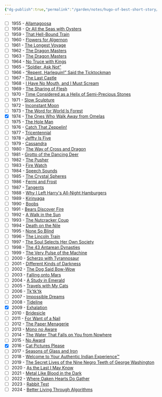 ```yaml
---
{"dg-publish":true,"permalink":"/garden/notes/hugo-of-best-short-story/","created":"2025-06-07T07:42:49.292+02:00","updated":"2025-08-25T15:43:26.738+02:00"}
---
```


- [ ] 1955 - [Allamagoosa](https://en.wikipedia.org/wiki/Allamagoosa)
- [ ] 1958 - [Or All the Seas with Oysters](https://en.wikipedia.org/wiki/Or_All_the_Seas_with_Oysters)
- [ ] 1959 - [That Hell-Bound Train](https://en.wikipedia.org/wiki/That_Hell-Bound_Train)
- [ ] 1960 - [Flowers for Algernon](https://en.wikipedia.org/wiki/Flowers_for_Algernon)
- [ ] 1961 - [The Longest Voyage](https://en.wikipedia.org/wiki/The_Longest_Voyage)
- [ ] 1962 - [The Dragon Masters](https://en.wikipedia.org/wiki/The_Dragon_Masters)
- [ ] 1963 - [The Dragon Masters](https://en.wikipedia.org/wiki/The_Dragon_Masters)
- [ ] 1964 - [No Truce with Kings](https://en.wikipedia.org/wiki/No_Truce_with_Kings)
- [ ] 1965 - [“Soldier, Ask Not”](https://en.wikipedia.org/wiki/Soldier,_Ask_Not)
- [ ] 1966 - [“Repent, Harlequin!” Said the Ticktockman](https://en.wikipedia.org/wiki/%22Repent,_Harlequin!%22_Said_the_Ticktockman)
- [ ] 1967 - [The Last Castle](https://en.wikipedia.org/wiki/The_Last_Castle)
- [ ] 1968 - [I Have No Mouth, and I Must Scream](https://en.wikipedia.org/wiki/I_Have_No_Mouth,_and_I_Must_Scream)
- [ ] 1969 - [The Sharing of Flesh](https://en.wikipedia.org/wiki/The_Sharing_of_Flesh)
- [ ] 1970 - [Time Considered as a Helix of Semi-Precious Stones](https://en.wikipedia.org/wiki/Time_Considered_as_a_Helix_of_Semi-Precious_Stones)
- [ ] 1971 - [Slow Sculpture](https://en.wikipedia.org/wiki/Slow_Sculpture)
- [ ] 1972 - [Inconstant Moon](https://en.wikipedia.org/wiki/Inconstant_Moon)
- [ ] 1973 - [The Word for World Is Forest](https://en.wikipedia.org/wiki/The_Word_for_World_Is_Forest)
- [x] 1974 - [The Ones Who Walk Away from Omelas](https://en.wikipedia.org/wiki/The_Ones_Who_Walk_Away_from_Omelas)
- [ ] 1975 - [The Hole Man](https://en.wikipedia.org/wiki/The_Hole_Man)
- [ ] 1976 - [Catch That Zeppelin!](https://en.wikipedia.org/wiki/Catch_That_Zeppelin!)
- [ ] 1977 - [Tricentennial](https://en.wikipedia.org/wiki/Tricentennial)
- [ ] 1978 - [Jeffty Is Five](https://en.wikipedia.org/wiki/Jeffty_Is_Five)
- [ ] 1979 - [Cassandra](https://en.wikipedia.org/wiki/Cassandra_(short_story))
- [ ] 1980 - [The Way of Cross and Dragon](https://en.wikipedia.org/wiki/The_Way_of_Cross_and_Dragon)
- [ ] 1981 - [Grotto of the Dancing Deer](https://en.wikipedia.org/wiki/Grotto_of_the_Dancing_Deer)
- [ ] 1982 - [The Pusher](https://en.wikipedia.org/wiki/The_Pusher_(short_story))
- [ ] 1983 - [Fire Watch](https://en.wikipedia.org/wiki/Fire_Watch)
- [ ] 1984 - [Speech Sounds](https://en.wikipedia.org/wiki/Speech_Sounds)
- [ ] 1985 - [The Crystal Spheres](https://en.wikipedia.org/wiki/The_Crystal_Spheres)
- [ ] 1986 - [Fermi and Frost](https://en.wikipedia.org/wiki/Fermi_and_Frost)
- [ ] 1987 - [Tangents](https://en.wikipedia.org/wiki/Tangents_(short_story))
- [ ] 1988 - [Why I Left Harry's All-Night Hamburgers](https://en.wikipedia.org/wiki/Why_I_Left_Harry%27s_All-Night_Hamburgers)
- [ ] 1989 - [Kirinyaga](https://en.wikipedia.org/wiki/Kirinyaga_(short_story))
- [ ] 1990 - [Boobs](https://en.wikipedia.org/wiki/Boobs_(short_story))
- [ ] 1991 - [Bears Discover Fire](https://en.wikipedia.org/wiki/Bears_Discover_Fire)
- [ ] 1992 - [A Walk in the Sun](https://en.wikipedia.org/wiki/A_Walk_in_the_Sun_(short_story))
- [ ] 1993 - [The Nutcracker Coup](https://en.wikipedia.org/wiki/The_Nutcracker_Coup)
- [ ] 1994 - [Death on the Nile](https://en.wikipedia.org/wiki/Death_on_the_Nile)
- [ ] 1995 - [None So Blind](https://en.wikipedia.org/wiki/None_So_Blind_(short_story))
- [ ] 1996 - [The Lincoln Train](https://en.wikipedia.org/wiki/The_Lincoln_Train)
- [ ] 1997 - [The Soul Selects Her Own Society](https://en.wikipedia.org/wiki/The_Soul_Selects_Her_Own_Society)
- [ ] 1998 - [The 43 Antarean Dynasties](https://en.wikipedia.org/wiki/The_43_Antarean_Dynasties)
- [ ] 1999 - [The Very Pulse of the Machine](https://en.wikipedia.org/wiki/The_Very_Pulse_of_the_Machine)
- [ ] 2000 - [Scherzo with Tyrannosaur](https://en.wikipedia.org/wiki/Scherzo_with_Tyrannosaur)
- [ ] 2001 - [Different Kinds of Darkness](https://en.wikipedia.org/wiki/Different_Kinds_of_Darkness)
- [ ] 2002 - [The Dog Said Bow-Wow](https://en.wikipedia.org/wiki/The_Dog_Said_Bow-Wow)
- [ ] 2003 - [Falling onto Mars](https://en.wikipedia.org/wiki/Falling_onto_Mars)
- [ ] 2004 - [A Study in Emerald](https://en.wikipedia.org/wiki/A_Study_in_Emerald)
- [ ] 2005 - [Travels with My Cats](https://en.wikipedia.org/wiki/Travels_with_My_Cats)
- [ ] 2006 - [Tk'tk'tk](https://en.wikipedia.org/wiki/Tk%27tk%27tk)
- [ ] 2007 - [Impossible Dreams](https://en.wikipedia.org/wiki/Impossible_Dreams)
- [ ] 2008 - [Tideline](https://en.wikipedia.org/wiki/Tideline)
- [x] 2009 - [Exhalation](https://en.wikipedia.org/wiki/Exhalation_(short_story))
- [ ] 2010 - [Bridesicle](https://en.wikipedia.org/wiki/Bridesicle)
- [ ] 2011 - [For Want of a Nail](https://en.wikipedia.org/wiki/For_Want_of_a_Nail_(short_story))
- [ ] 2012 - [The Paper Menagerie](https://en.wikipedia.org/wiki/The_Paper_Menagerie)
- [ ] 2013 - [Mono no Aware](https://en.wikipedia.org/wiki/Mono_no_Aware)
- [ ] 2014 - [The Water That Falls on You from Nowhere](https://en.wikipedia.org/wiki/The_Water_That_Falls_on_You_from_Nowhere)
- [ ] 2015 - [No Award](https://en.wikipedia.org/wiki/Hugo_Award_for_Best_Short_Story#2015)
- [x] 2016 - [Cat Pictures Please](https://en.wikipedia.org/wiki/Cat_Pictures_Please)
- [ ] 2017 - [Seasons of Glass and Iron](https://en.wikipedia.org/wiki/Seasons_of_Glass_and_Iron)
- [ ] 2018 - [Welcome to Your Authentic Indian Experience™](https://en.wikipedia.org/wiki/Welcome_to_Your_Authentic_Indian_Experience™)
- [ ] 2019 - [The Secret Lives of the Nine Negro Teeth of George Washington](https://en.wikipedia.org/wiki/The_Secret_Lives_of_the_Nine_Negro_Teeth_of_George_Washington)
- [ ] 2020 - [As the Last I May Know](https://en.wikipedia.org/wiki/As_the_Last_I_May_Know)
- [ ] 2021 - [Metal Like Blood in the Dark](https://en.wikipedia.org/wiki/Metal_Like_Blood_in_the_Dark)
- [ ] 2022 - [Where Oaken Hearts Do Gather](https://en.wikipedia.org/wiki/Where_Oaken_Hearts_Do_Gather)
- [ ] 2023 - [Rabbit Test](https://en.wikipedia.org/wiki/Rabbit_Test)
- [ ] 2024 - [Better Living Through Algorithms](https://en.wikipedia.org/wiki/Better_Living_Through_Algorithms)
